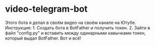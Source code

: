 # video-telegram-bot
Этого бота я делал в своём видео на своём канале на Ютубе. Инструкция: 1. Создать бота в BotFather и получить токен. 2. Зайти в файл "config.py" и вставить между одинарными кавычками токен, который выдал BotFather. Вот и всё!
